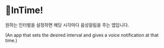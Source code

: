 # InTime!

원하는 인터벌을 설정하면 해당 시각마다 음성알림을 주는 앱입니다.

(An app that sets the desired interval and gives a voice notification at that time.)

